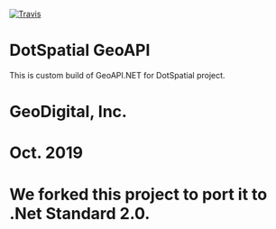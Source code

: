 [![Travis](https://travis-ci.org/DotSpatial/GeoAPI.svg?branch=master)](https://travis-ci.org/DotSpatial/GeoAPI)

# DotSpatial GeoAPI
This is custom build of GeoAPI.NET for DotSpatial project.

# GeoDigital, Inc.
# Oct. 2019
# We forked this project to port it to .Net Standard 2.0.